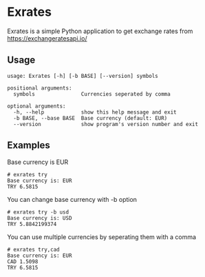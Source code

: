 # Exrates

Exrates is a simple Python application to get exchange rates from https://exchangeratesapi.io/

## Usage

```
usage: Exrates [-h] [-b BASE] [--version] symbols

positional arguments:
  symbols               Currencies seperated by comma

optional arguments:
  -h, --help            show this help message and exit
  -b BASE, --base BASE  Base currency (default: EUR)
  --version             show program's version number and exit
```
## Examples

Base currency is EUR

```
# exrates try
Base currency is: EUR
TRY 6.5815
```

You can change base currency with -b option

```
# exrates try -b usd
Base currency is: USD
TRY 5.8842199374
```

You can use multiple currencies by seperating them with a comma

```
# exrates try,cad
Base currency is: EUR
CAD 1.5098
TRY 6.5815
```